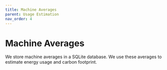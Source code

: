 ```yaml
---
title: Machine Averages
parent: Usage Estimation
nav_order: 4
---
```


# Machine Averages
We store machine averages in a SQLite database. We use these averages to estimate energy usage and carbon footprint.